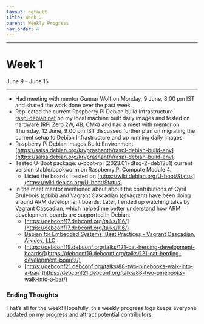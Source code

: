 ```yaml
---
layout: default
title: Week 2
parent: Weekly Progress
nav_order: 4
---
```

---
# Week 1
June 9 – June 15

---
- Had meeting with mentor Gunnar Wolf on Monday, 9 June, 8:00 pm IST and shared the work done over the past week.
- Replicated the current Raspberry Pi Debian build Infrastructure [raspi.debian.net](https://raspi.debian.net/) on my local machine built daily images and tested on hardware (RPi Zero 2W, 4B, CM4) and had a meet with mentor on Thursday, 12 June, 9:00 pm IST discussed further plan on migrating the current setup to Debian Infrastructure and up running  daily images.
- Raspberry Pi Debian Images Build Environment [https://salsa.debian.org/krvprashanth/raspi-debian-build-env](https://salsa.debian.org/krvprashanth/raspi-debian-build-env)
- Tested U-Boot package: u-boot-rpi (2023.01+dfsg-2+deb12u1) current version stable/bookworm on Raspberry Pi Compute Module 4. 
   -  Listed the boards I tested on [https://wiki.debian.org/U-boot/Status](https://wiki.debian.org/U-boot/Status)
- In the meet mentor mentioned about about the contributions of Cyril Brulebois (@kibi) and Vagrant Cascadian (@vagrant) have been doing around ARM development boards. Later, I ended up watching talks by Vagrant Cascadian, which helped me better understand how ARM development boards are supported in Debian.
   - [https://debconf17.debconf.org/talks/116/](https://debconf17.debconf.org/talks/116/)
   - [Debian for Embedded Systems: Best Practices - Vagrant Cascadian, Aikidev, LLC](https://youtu.be/vfo25WwklQ8?si=fad2YpypP0zrmKO4)
   - [https://debconf19.debconf.org/talks/121-cat-herding-development-boards/](https://debconf19.debconf.org/talks/121-cat-herding-development-boards/)
   - [https://debconf21.debconf.org/talks/88-two-pinebooks-walk-into-a-bar/](https://debconf21.debconf.org/talks/88-two-pinebooks-walk-into-a-bar/)
 
### Ending Thoughts
That’s all for the week! Hopefully, this weekly progress logs keeps everyone updated on my progress and attract potential contributors.





